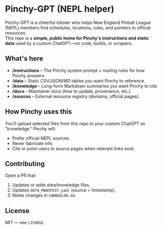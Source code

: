 # Pinchy-GPT (NEPL helper)

Pinchy-GPT is a cheerful lobster who helps New England Pinball League (NEPL) members find schedules, locations, rules, and pointers to official resources.  
This repo is a **simple, public home for Pinchy's instructions and static data** used by a custom ChatGPT—no code, builds, or scrapers.

## What's here

- **/instructions** – The Pinchy system prompt + routing rules for how Pinchy answers.
- **/data** – Static CSV/JSON/MD tables you want Pinchy to reference.
- **/knowledge** – Long-form Markdown summaries you want Pinchy to cite.
- **/docs** – Maintainer docs (how to update, provenance, etc.).
- **/sources** – External resource registry (domains, official pages).

## How Pinchy uses this

You'll upload selected files from this repo to your custom ChatGPT as "knowledge." Pinchy will:

- Prefer official NEPL sources.
- Never fabricate info.
- Cite or point users to source pages when relevant links exist.

## Contributing

Open a PR that:

1) Updates or adds data/knowledge files,
2) Updates `DATA_MANIFEST.yaml` (source + timestamp),
3) Notes changes in `CHANGELOG.md`.

## License

MIT — see `LICENSE`.
